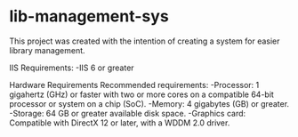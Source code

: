 # lib-management-sys

This project was created with the intention of creating a system for easier library management.

IIS Requirements:
-IIS 6 or greater

Hardware Requirements
Recommended requirements:
-Processor: 1 gigahertz (GHz) or faster with two or more cores on a compatible 64-bit processor or system on a chip (SoC).
-Memory: 4 gigabytes (GB) or greater.
-Storage: 64 GB or greater available disk space.
-Graphics card: Compatible with DirectX 12 or later, with a WDDM 2.0 driver.


